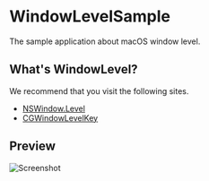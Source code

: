 # WindowLevelSample
The sample application about macOS window level.  

## What's WindowLevel?
We recommend that you visit the following sites.
- [NSWindow.Level](https://developer.apple.com/documentation/appkit/nswindow/level)
- [CGWindowLevelKey](https://developer.apple.com/documentation/coregraphics/cgwindowlevelkey)

## Preview
![Screenshot](https://user-images.githubusercontent.com/40600280/197373631-cbbc3d36-d1bb-44ac-8406-e9bbfd3ae568.png)

